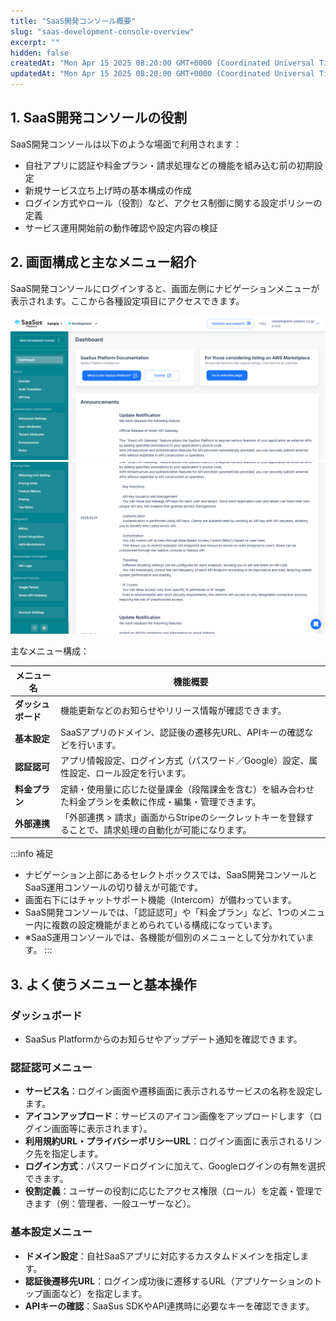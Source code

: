 ```yaml
---
title: "SaaS開発コンソール概要"
slug: "saas-development-console-overview"
excerpt: ""
hidden: false
createdAt: "Mon Apr 15 2025 08:20:00 GMT+0000 (Coordinated Universal Time)"
updatedAt: "Mon Apr 15 2025 08:20:00 GMT+0000 (Coordinated Universal Time)"
---
```


## 1. SaaS開発コンソールの役割

SaaS開発コンソールは以下のような場面で利用されます：

- 自社アプリに認証や料金プラン・請求処理などの機能を組み込む前の初期設定
- 新規サービス立ち上げ時の基本構成の作成
- ログイン方式やロール（役割）など、アクセス制御に関する設定ポリシーの定義
- サービス運用開始前の動作確認や設定内容の検証


## 2. 画面構成と主なメニュー紹介

SaaS開発コンソールにログインすると、画面左側にナビゲーションメニューが表示されます。ここから各種設定項目にアクセスできます。

![01](/ja/img/part-4/saas-development-console-overview/saas_development_console_overview-01.png)
![02](/ja/img/part-4/saas-development-console-overview/saas_development_console_overview-02.png)

主なメニュー構成：

| メニュー名         | 機能概要 |
|------------------|----------|
| **ダッシュボード**     | 機能更新などのお知らせやリリース情報が確認できます。 |
| **基本設定**         | SaaSアプリのドメイン、認証後の遷移先URL、APIキーの確認などを行います。 |
| **認証認可**         | アプリ情報設定、ログイン方式（パスワード／Google）設定、属性設定、ロール設定を行います。 |
| **料金プラン** | 定額・使用量に応じた従量課金（段階課金を含む）を組み合わせた料金プランを柔軟に作成・編集・管理できます。 |
| **外部連携**         | 「外部連携 > 請求」画面からStripeのシークレットキーを登録することで、請求処理の自動化が可能になります。 |

:::info 補足
- ナビゲーション上部にあるセレクトボックスでは、SaaS開発コンソールとSaaS運用コンソールの切り替えが可能です。
- 画面右下にはチャットサポート機能（Intercom）が備わっています。
- SaaS開発コンソールでは、「認証認可」や「料金プラン」など、1つのメニュー内に複数の設定機能がまとめられている構成になっています。
- ※SaaS運用コンソールでは、各機能が個別のメニューとして分かれています。
:::

## 3. よく使うメニューと基本操作

### ダッシュボード

- SaaSus Platformからのお知らせやアップデート通知を確認できます。

### 認証認可メニュー

- **サービス名**：ログイン画面や遷移画面に表示されるサービスの名称を設定します。
- **アイコンアップロード**：サービスのアイコン画像をアップロードします（ログイン画面等に表示されます）。
- **利用規約URL・プライバシーポリシーURL**：ログイン画面に表示されるリンク先を指定します。
- **ログイン方式**：パスワードログインに加えて、Googleログインの有無を選択できます。
- **役割定義**：ユーザーの役割に応じたアクセス権限（ロール）を定義・管理できます（例：管理者、一般ユーザーなど）。

### 基本設定メニュー

- **ドメイン設定**：自社SaaSアプリに対応するカスタムドメインを指定します。
- **認証後遷移先URL**：ログイン成功後に遷移するURL（アプリケーションのトップ画面など）を指定します。
- **APIキーの確認**：SaaSus SDKやAPI連携時に必要なキーを確認できます。
